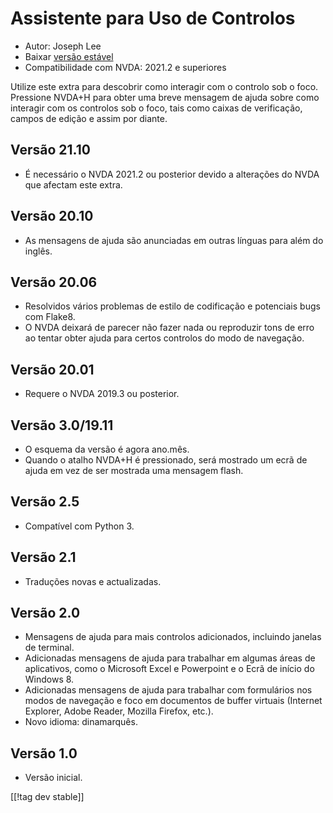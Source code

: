 # Assistente para Uso de Controlos #

* Autor: Joseph Lee
* Baixar [versão estável][1]
* Compatibilidade com NVDA: 2021.2 e superiores

Utilize este extra para descobrir como interagir com o controlo sob o foco.
Pressione NVDA+H para obter uma breve mensagem de ajuda sobre como interagir
com os controlos sob o foco, tais como caixas de verificação, campos de
edição e assim por diante.

## Versão 21.10

* É necessário o NVDA 2021.2 ou posterior devido a alterações do NVDA que
  afectam este extra.

## Versão 20.10

* As mensagens de ajuda são anunciadas em outras línguas para além do
  inglês.

## Versão 20.06

* Resolvidos vários problemas de estilo de codificação e potenciais bugs com
  Flake8.
* O NVDA deixará de parecer não fazer nada ou reproduzir tons de erro ao
  tentar obter ajuda para certos controlos do modo de navegação.

## Versão 20.01

* Requere o NVDA 2019.3 ou posterior.

## Versão 3.0/19.11

* O esquema da versão é agora ano.mês.
* Quando o atalho NVDA+H é pressionado, será mostrado um ecrã de ajuda em
  vez de ser mostrada uma mensagem flash.

## Versão 2.5

* Compatível com Python 3.

## Versão 2.1

* Traduções novas e actualizadas.

## Versão 2.0

* Mensagens de ajuda para mais controlos adicionados, incluindo janelas de
  terminal.
* Adicionadas mensagens de ajuda para trabalhar em algumas áreas de
  aplicativos, como o Microsoft Excel e Powerpoint e o Ecrã de início do
  Windows 8.
* Adicionadas mensagens de ajuda para trabalhar com formulários nos modos de
  navegação e foco em documentos de buffer virtuais (Internet Explorer,
  Adobe Reader, Mozilla Firefox, etc.).
* Novo idioma: dinamarquês.

## Versão 1.0

* Versão inicial.

[[!tag dev stable]]

[1]: https://addons.nvda-project.org/files/get.php?file=cua
